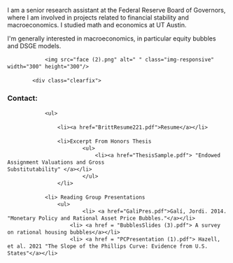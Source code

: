 
<!-- //banner -->
<!-- about -->
<div class="about">
    <div class="container">
        <div class="about-grids">
            <div class="col-md-6 about-grids-left">
                <div class="panel-group" id="accordion" role="tablist" aria-multiselectable="true">
                    <div class="panel panel-default">
                        <div id="collapseOne" class="panel-collapse collapse in" role="tabpanel">
                            <div class="panel-body panel_text">
                              <p>I am a senior research assistant at the Federal Reserve Board of Governors, where I am involved in projects related to financial stability and macroeconomics. I studied math and economics at UT Austin.
                              <br>
                              <p>I'm generally interested in macroeconomics, in particular equity bubbles and DSGE models.</p>
                            
                        
                <img src="face (2).png" alt=" " class="img-responsive" width="300" height="300"/>
            
            <div class="clearfix"> 
<!-- //about -->
<!-- footer -->
<div class="footer">
		<div class="container">
			<div class="footer-grids">
				<div class="col-md-4 footer-grid animated wow slideInLeft" data-wow-delay="0s">
                    <h3>Contact: </h3>
                    <p></p>
				</div>
                <div class="clearfix"> </div>
			</div>
			<div class="footer-grids1">
				<div class="footer-grids1-left animated wow slideInLeft">
					
				<ul>
					
  					<li><a href="BrittResume221.pdf">Resume</a></li>
 				
					<li>Excerpt From Honors Thesis
    						<ul>
      							<li><a href="ThesisSample.pdf"> "Endowed Assignment Valuations and Gross 														Substitutability" </a></li>
    						</ul>
  					</li>
 				
				<li> Reading Group Presentations
					<ul>
      						<li> <a href="GaliPres.pdf">Galí, Jordi. 2014. "Monetary Policy and Rational Asset Price Bubbles."</a></li>
						<li> <a href = "BubblesSlides (3).pdf"> A survey on rational housing bubbles</a></li>
						<li> <a href = "PCPresentation (1).pdf"> Hazell, et al. 2021 "The Slope of the Phillips Curve: Evidence from U.S. 								States"</a></li>
					
				
				

					
					
					
                    		
	

	
